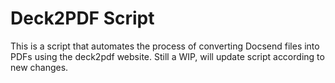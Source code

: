 # Deck2PDF Script
This is a script that automates the process of converting Docsend files into PDFs using the deck2pdf website. Still a WIP, will update script according to new changes.
